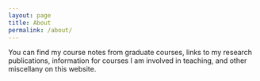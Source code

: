 ```yaml
---
layout: page
title: About
permalink: /about/
---
```


You can find my course notes from graduate courses, links to my research publications, information for courses I am involved in teaching, and other miscellany on this website.

[jekyll-organization]: https://github.com/jekyll
